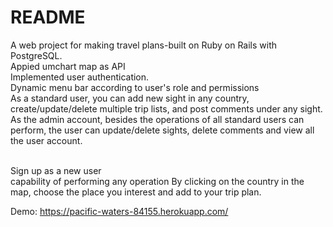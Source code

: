 # README

A web project for making travel plans-built on Ruby on Rails with PostgreSQL.<br>
Appied umchart map as API <br>
Implemented user authentication.<br>
Dynamic menu bar according to user's role and permissions<br>
  As a standard user, you can add new sight in any country, create/update/delete multiple trip lists, and post comments under any sight.<br>
  As the admin account, besides the operations of all standard users can perform, the user can update/delete sights, delete comments and view all the user account.<br>
  
<br>
Sign up as a new user<br>capability of performing any operation
By clicking on the country in the map, choose the place you interest and add to your trip plan.<br>

Demo: https://pacific-waters-84155.herokuapp.com/

